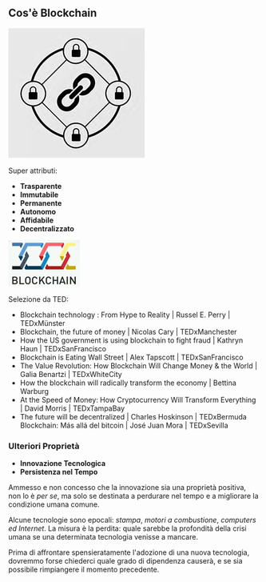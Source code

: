 ## Cos'è Blockchain

![Logo](../gitbook/images/logo.png)

Super attributi:

* **Trasparente**
* **Immutabile**
* **Permanente**
* **Autonomo**
* **Affidabile**
* **Decentralizzato**

![Logo1](../gitbook/images/logo1.png)

Selezione da TED:

* Blockchain technology : From Hype to Reality | Russel E. Perry | TEDxMünster
* Blockchain, the future of money | Nicolas Cary | TEDxManchester
* How the US government is using blockchain to fight fraud | Kathryn Haun | TEDxSanFrancisco
* Blockchain is Eating Wall Street | Alex Tapscott | TEDxSanFrancisco
* The Value Revolution: How Blockchain Will Change Money & the World | Galia Benartzi | TEDxWhiteCity
* How the blockchain will radically transform the economy | Bettina Warburg
* At the Speed of Money: How Cryptocurrency Will Transform Everything | David Morris | TEDxTampaBay 
* The future will be decentralized | Charles Hoskinson | TEDxBermuda
Blockchain: Más allá del bitcoin | José Juan Mora | TEDxSevilla

### Ulteriori Proprietà

* **Innovazione Tecnologica**
* **Persistenza nel Tempo**

Ammesso e non concesso che la innovazione sia una proprietà positiva, non lo è _per se_, ma solo se destinata a perdurare nel tempo e a migliorare la condizione umana comune.

Alcune tecnologie sono epocali: _stampa_, _motori a combustione_, _computers ed Internet_.
La misura è la perdita: quale sarebbe la profondità della crisi umana se una determinata tecnologia venisse a mancare.

Prima di affrontare spensieratamente l'adozione di una nuova tecnologia, dovremmo forse chiederci quale grado di dipendenza causerà, e se sia possibile rimpiangere il momento precedente.
